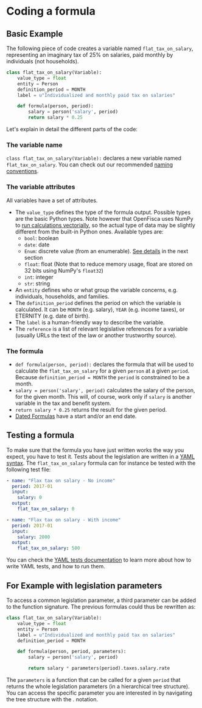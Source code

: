 # Coding a formula

## Basic Example

The following piece of code creates a variable named `flat_tax_on_salary`, representing an imaginary tax of 25% on salaries, paid monthly by individuals (not households).

```py
class flat_tax_on_salary(Variable):
    value_type = float
    entity = Person
    definition_period = MONTH
    label = u"Individualized and monthly paid tax on salaries"

    def formula(person, period):
        salary = person('salary', period)
        return salary * 0.25
```

Let's explain in detail the different parts of the code:

### The variable name

`class flat_tax_on_salary(Variable):` declares a new variable named `flat_tax_on_salary`.  You can check out our recommended [naming conventions](../contribute/variables-naming.md).

### The variable attributes

All variables have a set of attributes.

* The `value_type` defines the type of the formula output. Possible types are the basic Python types.
Note however that OpenFisca uses NumPy to [run calculations vectorially](25_vectorial_computing.md),
so the actual type of data may be slightly different from the built-in Python ones.
Available types are:
  - `bool`: boolean
  - `date`: date
  - `Enum`: discrete value (from an enumerable). [See details](20_input_variables.md) in the next section
  - `float`: float (Note that to reduce memory usage, float are stored on 32 bits using NumPy's `float32`)
  - `int`: integer
  - `str`: string
* An `entity` defines who or what group the variable concerns, e.g. individuals, households, and families.
* The `definition_period` defines the period on which the variable is calculated. It can be `MONTH` (e.g. salary), `YEAR` (e.g. income taxes), or ETERNITY (e.g. date of birth).
* The `label` is a human-friendly way to describe the variable.
* The `reference` is a list of relevant legislative references for a variable (usually URLs the text of the law or another trustworthy source).

### The formula

* `def formula(person, period):` declares the formula that will be used to calculate the `flat_tax_on_salary` for a given `person` at a given `period`. Because `definition_period = MONTH` the `period` is constrained to be a month.
* `salary = person('salary', period)` calculates the salary of the person, for the given month. This will, of course, work only if `salary` is another variable in the tax and benefit system.
* `return salary * 0.25` returns the result for the given period.
* [Dated Formulas](40_legislation_evolutions.md) have a start and/or an end date.

## Testing a formula

To make sure that the formula you have just written works the way you expect, you have to test it. Tests about the legislation are written in a [YAML syntax](writing_yaml_tests.md). The `flat_tax_on_salary` formula can for instance be tested with the following test file:

```yaml
- name: "Flax tax on salary - No income"
  period: 2017-01
  input:
    salary: 0
  output:
    flat_tax_on_salary: 0

- name: "Flax tax on salary - With income"
  period: 2017-01
  input:
    salary: 2000
  output:
    flat_tax_on_salary: 500
```

You can check the [YAML tests documentation](writing_yaml_tests.md) to learn more about how to write YAML tests, and how to run them.

## For Example with legislation parameters

To access a common legislation parameter, a third parameter can be added to the function signature. The previous formulas could thus be rewritten as:

```py
class flat_tax_on_salary(Variable):
    value_type = float
    entity = Person
    label = u"Individualized and monthly paid tax on salaries"
    definition_period = MONTH

    def formula(person, period, parameters):
        salary = person('salary', period)

        return salary * parameters(period).taxes.salary.rate
```

The `parameters` is a function that can be called for a given `period` that returns the whole legislation parameters (in a hierarchical tree structure). You can access the specific parameter you are interested in by navigating the tree structure with the  *.* notation.
